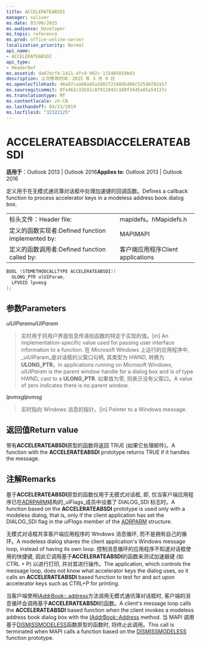 ```yaml
---
title: ACCELERATEABSDI
manager: soliver
ms.date: 03/09/2015
ms.audience: Developer
ms.topic: reference
ms.prod: office-online-server
localization_priority: Normal
api_name:
- ACCELERATEABSDI
api_type:
- HeaderDef
ms.assetid: da67dcf4-1411-4fc9-992c-115485019bd3
description: 上次修改时间：2015 年 3 月 9 日
ms.openlocfilehash: 46e87caa68a45a188272340db408c52546f02a57
ms.sourcegitcommit: 8fe462c32b91c87911942c188f3445e85a54137c
ms.translationtype: MT
ms.contentlocale: zh-CN
ms.lasthandoff: 04/23/2019
ms.locfileid: "32322125"
---
```

# <a name="accelerateabsdi"></a><span data-ttu-id="daf80-103">ACCELERATEABSDI</span><span class="sxs-lookup"><span data-stu-id="daf80-103">ACCELERATEABSDI</span></span>
 
<span data-ttu-id="daf80-104">**适用于**：Outlook 2013 | Outlook 2016</span><span class="sxs-lookup"><span data-stu-id="daf80-104">**Applies to**: Outlook 2013 | Outlook 2016</span></span> 
  
<span data-ttu-id="daf80-105">定义用于在无模式通讯簿对话框中处理加速键的回调函数。</span><span class="sxs-lookup"><span data-stu-id="daf80-105">Defines a callback function to process accelerator keys in a modeless address book dialog box.</span></span> 
  
|||
|:-----|:-----|
|<span data-ttu-id="daf80-106">标头文件：</span><span class="sxs-lookup"><span data-stu-id="daf80-106">Header file:</span></span>  <br/> |<span data-ttu-id="daf80-107">mapidefs。h</span><span class="sxs-lookup"><span data-stu-id="daf80-107">Mapidefs.h</span></span>  <br/> |
|<span data-ttu-id="daf80-108">定义的函数实现者:</span><span class="sxs-lookup"><span data-stu-id="daf80-108">Defined function implemented by:</span></span>  <br/> |<span data-ttu-id="daf80-109">MAPI</span><span class="sxs-lookup"><span data-stu-id="daf80-109">MAPI</span></span>  <br/> |
|<span data-ttu-id="daf80-110">定义的函数调用者:</span><span class="sxs-lookup"><span data-stu-id="daf80-110">Defined function called by:</span></span>  <br/> |<span data-ttu-id="daf80-111">客户端应用程序</span><span class="sxs-lookup"><span data-stu-id="daf80-111">Client applications</span></span>  <br/> |
   
```cpp
BOOL (STDMETHODCALLTYPE ACCELERATEABSDI)( 
  ULONG_PTR ulUIParam,
  LPVOID lpvmsg
);
```

## <a name="parameters"></a><span data-ttu-id="daf80-112">参数</span><span class="sxs-lookup"><span data-stu-id="daf80-112">Parameters</span></span>

 <span data-ttu-id="daf80-113">_ulUIParam_</span><span class="sxs-lookup"><span data-stu-id="daf80-113">_ulUIParam_</span></span>
  
> <span data-ttu-id="daf80-114">实时用于将用户界面信息传递给函数的特定于实现的值。</span><span class="sxs-lookup"><span data-stu-id="daf80-114">[in] An implementation-specific value used for passing user interface information to a function.</span></span> <span data-ttu-id="daf80-115">在 Microsoft Windows 上运行的应用程序中, _ulUIParam_是对话框的父窗口句柄, 其类型为 HWND, 转换为**ULONG_PTR**。</span><span class="sxs-lookup"><span data-stu-id="daf80-115">In applications running on Microsoft Windows,  _ulUIParam_ is the parent window handle for a dialog box and is of type HWND, cast to a **ULONG_PTR**.</span></span> <span data-ttu-id="daf80-116">如果值为零, 则表示没有父窗口。</span><span class="sxs-lookup"><span data-stu-id="daf80-116">A value of zero indicates there is no parent window.</span></span> 
    
 <span data-ttu-id="daf80-117">_lpvmsg_</span><span class="sxs-lookup"><span data-stu-id="daf80-117">_lpvmsg_</span></span>
  
> <span data-ttu-id="daf80-118">实时指向 Windows 消息的指针。</span><span class="sxs-lookup"><span data-stu-id="daf80-118">[in] Pointer to a Windows message.</span></span>
    
## <a name="return-value"></a><span data-ttu-id="daf80-119">返回值</span><span class="sxs-lookup"><span data-stu-id="daf80-119">Return value</span></span>

<span data-ttu-id="daf80-120">带有**ACCELERATEABSDI**原型的函数将返回 TRUE (如果它处理邮件)。</span><span class="sxs-lookup"><span data-stu-id="daf80-120">A function with the **ACCELERATEABSDI** prototype returns TRUE if it handles the message.</span></span> 
  
## <a name="remarks"></a><span data-ttu-id="daf80-121">注解</span><span class="sxs-lookup"><span data-stu-id="daf80-121">Remarks</span></span>

<span data-ttu-id="daf80-122">基于**ACCELERATEABSDI**原型的函数仅用于无模式对话框, 即, 仅当客户端应用程序已在[ADRPARM](adrparm.md)结构的_ulFlags_成员中设置了 DIALOG_SDI 标志时。</span><span class="sxs-lookup"><span data-stu-id="daf80-122">A function based on the **ACCELERATEABSDI** prototype is used only with a modeless dialog, that is, only if the client application has set the DIALOG_SDI flag in the  _ulFlags_ member of the [ADRPARM](adrparm.md) structure.</span></span> 
  
<span data-ttu-id="daf80-123">无模式对话框共享客户端应用程序的 Windows 消息循环, 而不是拥有自己的循环。</span><span class="sxs-lookup"><span data-stu-id="daf80-123">A modeless dialog shares the client application's Windows message loop, instead of having its own loop.</span></span> <span data-ttu-id="daf80-124">控制消息循环的应用程序不知道对话框使用的快捷键, 因此它调用基于**ACCELERATEABSDI**的函数来测试加速器键 (如 CTRL + P) 以进行打印, 并对其进行操作。</span><span class="sxs-lookup"><span data-stu-id="daf80-124">The application, which controls the message loop, does not know what accelerator keys the dialog uses, so it calls an **ACCELERATEABSDI** based function to test for and act upon accelerator keys such as CTRL+P for printing.</span></span> 
  
<span data-ttu-id="daf80-125">当客户端使用[IAddrBook:: address](iaddrbook-address.md)方法调用无模式通讯簿对话框时, 客户端的消息循环会调用基于**ACCELERATEABSDI**的函数。</span><span class="sxs-lookup"><span data-stu-id="daf80-125">A client's message loop calls the **ACCELERATEABSDI** based function when the client invokes a modeless address book dialog box with the [IAddrBook::Address](iaddrbook-address.md) method.</span></span> <span data-ttu-id="daf80-126">当 MAPI 调用基于[DISMISSMODELESS](dismissmodeless.md)函数原型的函数时, 将终止此调用。</span><span class="sxs-lookup"><span data-stu-id="daf80-126">This call is terminated when MAPI calls a function based on the [DISMISSMODELESS](dismissmodeless.md) function prototype.</span></span> 
  

